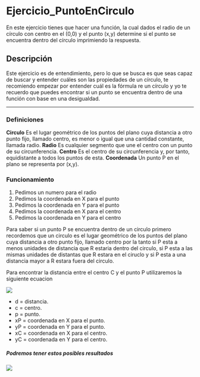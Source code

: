 # Ejercicio_PuntoEnCirculo
En este ejercicio tienes que hacer una función, la cual dados el radio de un círculo con centro en el (0,0) y el punto (x,y) determine si el punto se encuentra dentro del círculo imprimiendo la respuesta.
## Descripción
Este ejercicio es de entendimiento, pero lo que se busca es que seas capaz de buscar y entender cuáles son las propiedades de un círculo, te recomiendo empezar por entender cuál es la fórmula re un círculo y yo te recuerdo que puedes encontrar si un punto se encuentra dentro de una función con base en una desigualdad.

------------

### Definiciones

**Circulo**
Es el lugar geométrico de los puntos del plano cuya distancia a otro punto fijo, llamado centro, es menor o igual que una cantidad constante, llamada radio.
**Radio**
 Es cualquier segmento que une el centro con un punto de su circunferencia.
**Centro**
Es el centro de su circunferencia y, por tanto, equidistante a todos los puntos de esta.
**Coordenada**
Un punto P en el plano se representa por (x,y).

### Funcionamiento

1. Pedimos un numero para el radio
2. Pedimos la coordenada en X para el punto
3. Pedimos la coordenada en Y para el punto
4. Pedimos la coordenada en X para el centro
5. Pedimos la coordenada en Y para el centro

Para saber si un punto P se encuentra dentro de un circulo primero recordemos que un circulo es el lugar geométrico de los puntos del plano cuya distancia a otro punto fijo, llamado centro por la tanto si P esta a menos unidades de distancia que R estaria dentro del circulo, si P esta a las mismas unidades de distantas que R estara en el ciruclo y si P esta a una distancia mayor a R estara fuera del circulo.

Para encontrar la distancia entre el centro C y el punto P utilizaremos la siguiente ecuacion

![](https://i.postimg.cc/7YHQFtPw/ecuacion.png)

- d = distancia.
- c = centro.
- p = punto.
- xP = coordenada en X para el punto.
- yP = coordenada en Y para el punto.
- xC = coordenada en X para el centro.
- yC = coordenada en Y para el centro.


##### Podremos tener estos posibles resultados
![](https://docs.google.com/drawings/d/e/2PACX-1vRl37nuQmULsRTusDKh4ELGZzLfwfK67nuQNIepsJf7Pe0YDTrGe5-xAxL_-DuDJCdMNgldNj4qao2l/pub?w=367&h=225)
